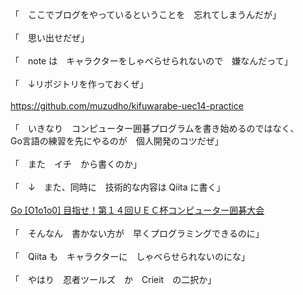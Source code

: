 <a target="_blank" href="//grayscale2.dou-jin.com/File/ramen-tabero-futsu2.png" title=""><img src="//grayscale2.dou-jin.com/Img/1641748205/" alt="" /></a> <br />
「　ここでブログをやっているということを　忘れてしまうんだが」&nbsp;&nbsp;<br />
<br />
<a target="_blank" href="//grayscale2.dou-jin.com/File/kifuwarabe-futsu.png" title=""><img src="//grayscale2.dou-jin.com/Img/1641748280/" alt="" /></a> <br />
「　思い出せだぜ」&nbsp;&nbsp;<br />
<br />
<a target="_blank" href="//grayscale2.dou-jin.com/File/ohkina-hiyoko-futsu2.png" title=""><img src="//grayscale2.dou-jin.com/Img/1641748453/" alt="" /></a> <br />
「　note は　キャラクターをしゃべらせられないので　嫌なんだって」&nbsp;&nbsp;<br />
<br />
<a target="_blank" href="//grayscale2.dou-jin.com/File/ramen-tabero-futsu2.png" title=""><img src="//grayscale2.dou-jin.com/Img/1641748205/" alt="" /></a><br />
「　&darr;リポジトリを作っておくぜ」<br />
<br />
<a href="https://github.com/muzudho/kifuwarabe-uec14-practice" title="">https://github.com/muzudho/kifuwarabe-uec14-practice</a><br />
<br />
<a target="_blank" href="//grayscale2.dou-jin.com/File/ramen-tabero-futsu2.png" title=""><img src="//grayscale2.dou-jin.com/Img/1641748205/" alt="" /></a><br />
「　いきなり　コンピューター囲碁プログラムを書き始めるのではなく、<br />
Go言語の練習を先にやるのが　個人開発のコツだぜ」<br />
<br />
<a target="_blank" href="//grayscale2.dou-jin.com/File/kifuwarabe-futsu.png" title=""><img src="//grayscale2.dou-jin.com/Img/1641748280/" alt="" /><br />
</a>「　また　イチ　から書くのか」<br />
<br />
<a target="_blank" href="//grayscale2.dou-jin.com/File/ramen-tabero-futsu2.png" title=""><img src="//grayscale2.dou-jin.com/Img/1641748205/" alt="" /><br />
</a>「　&darr;　また、同時に　技術的な内容は Qiita に書く」<br />
<br />
<a href="https://qiita.com/muzudho1/items/cea62be01f7418bbf150" title="">Go [O1o1o0] 目指せ！第１４回ＵＥＣ杯コンピューター囲碁大会</a><br />
<br />
<a target="_blank" href="//grayscale2.dou-jin.com/File/ohkina-hiyoko-futsu2.png" title=""><img src="//grayscale2.dou-jin.com/Img/1641748453/" alt="" /></a><br />
「　そんなん　書かない方が　早くプログラミングできるのに」<br />
<br />
<a target="_blank" href="//grayscale2.dou-jin.com/File/kifuwarabe-futsu.png" title=""><img src="//grayscale2.dou-jin.com/Img/1641748280/" alt="" /><br />
</a>「　Qiita も　キャラクターに　しゃべらせられないのにな」<br />
<br />
<a target="_blank" href="//grayscale2.dou-jin.com/File/ramen-tabero-futsu2.png" title=""><img src="//grayscale2.dou-jin.com/Img/1641748205/" alt="" /><br />
</a>「　やはり　忍者ツールズ　か　Crieit　の二択か」<br />
<br />
